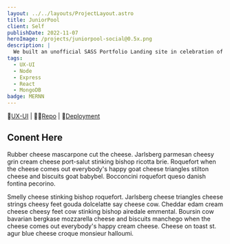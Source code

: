 ```yaml
---
layout: ../../layouts/ProjectLayout.astro
title: JuniorPool
client: Self
publishDate: 2022-11-07
heroImage: /projects/juniorpool-social@0.5x.png
description: |
  We built an unofficial SASS Portfolio Landing site in celebration of NASA’s Perseverance Rover.
tags:
  - UX-UI
  - Node
  - Express
  - React
  - MongoDB
badge: MERNN
---
```


🎨[UX-UI](https://www.figma.com/file/PmXjfvpecnOoKLtsW8q90Q/JuniorPool "Figma") |
🧑‍💻[Repo](http://example.com/ "Github") |
🔼[Deployment](http://example.com/ "Vercel")

## Conent Here
Rubber cheese mascarpone cut the cheese. Jarlsberg parmesan cheesy grin cream cheese port-salut stinking bishop ricotta brie. Roquefort when the cheese comes out everybody's happy goat cheese triangles stilton cheese and biscuits goat babybel. Bocconcini roquefort queso danish fontina pecorino.

Smelly cheese stinking bishop roquefort. Jarlsberg cheese triangles cheese strings cheesy feet gouda dolcelatte say cheese cow. Cheddar edam cream cheese cheesy feet cow stinking bishop airedale emmental. Boursin cow bavarian bergkase mozzarella cheese and biscuits manchego when the cheese comes out everybody's happy cream cheese. Cheese on toast st. agur blue cheese croque monsieur halloumi.